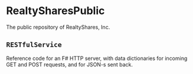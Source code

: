 # RealtySharesPublic

The public repository of RealtyShares, Inc.

## `RESTfulService`

Reference code for an F# HTTP server, with data dictionaries for incoming GET and POST requests, and for JSON-s sent back.
